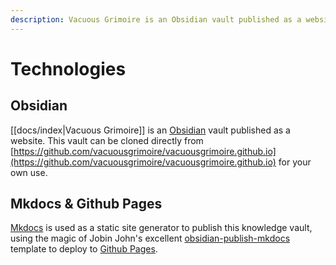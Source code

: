 ```yaml
---
description: Vacuous Grimoire is an Obsidian vault published as a website. This vault can be cloned directly from https://github.com/vacuousgrimoire/vacuousgrimoire.github.io for your own use.
---
```


# Technologies

## Obsidian
[[docs/index|Vacuous Grimoire]] is an [Obsidian](https://obsidian.md/) vault published as a website. This vault can be cloned directly from [https://github.com/vacuousgrimoire/vacuousgrimoire.github.io](https://github.com/vacuousgrimoire/vacuousgrimoire.github.io) for your own use.

## Mkdocs & Github Pages
[Mkdocs](https://www.mkdocs.org/) is used as a static site generator to publish this knowledge vault, using the magic of Jobin John's excellent [obsidian-publish-mkdocs](https://github.com/jobindjohn/obsidian-publish-mkdocs) template to deploy to [Github Pages](https://pages.github.com/).